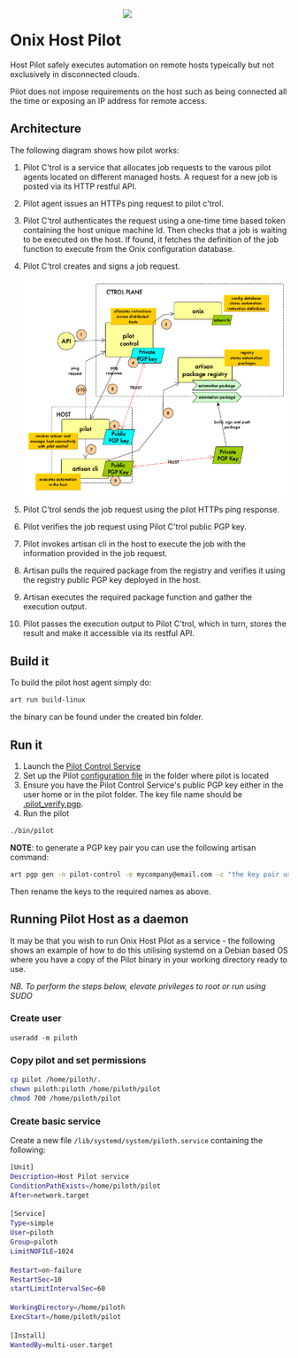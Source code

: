 <img src="https://raw.githubusercontent.com/gatblau/onix/develop/piloth/pilot.png" width="300" align="right"/>

# Onix Host Pilot

Host Pilot safely executes automation on remote hosts typeically but not exclusively in disconnected clouds.

Pilot does not impose requirements on the host such as being connected all the time or exposing an IP address for remote access.

## Architecture

The following diagram shows how pilot works:

1. Pilot C'trol is a service that allocates job requests to the varous pilot agents located on different managed hosts. A request for a new job is posted via its HTTP restful API.
2. Pilot agent issues an HTTPs ping request to pilot c'trol.
3. Pilot C'trol authenticates the request using a one-time time based token containing the host unique machine Id. Then checks that a job is waiting to be executed on the host. If found, it fetches the definition of the job function to execute from the Onix configuration database.
4. Pilot C'trol creates and signs a job request.

   ![architecture](docs/piloth.png)

5. Pilot C'trol sends the job request using the pilot HTTPs ping response.
6. Pilot verifies the job request using Pilot C'trol public PGP key.
7. Pilot invokes artisan cli in the host to execute the job with the information provided in the job request.
8. Artisan pulls the required package from the registry and verifies it using the registry public PGP key deployed in the host.
9. Artisan executes the required package function and gather the execution output.
10. Pilot passes the execution output to Pilot C'trol, which in turn, stores the result and make it accessible via its restful API.

## Build it

To build the pilot host agent simply do:

```bash
art run build-linux
```

the binary can be found under the created bin folder.

## Run it

1. Launch the [Pilot Control Service](https://github.com/gatblau/onix/tree/develop/pilotctl/docker)
2. Set up the Pilot [configuration file](.pilot) in the folder where pilot is located
3. Ensure you have the Pilot Control Service's public PGP key either in the user home or in the pilot folder. The key file name should be [.pilot_verify.pgp](.pilot_verify.pgp).
4. Run the pilot

```bash
./bin/pilot
```

**NOTE**: to generate a PGP key pair you can use the following artisan command:

```bash
art pgp gen -n pilot-control -e mycompany@email.com -c "the key pair used by pilotctl service"
```

Then rename the keys to the required names as above.

## Running Pilot Host as a daemon

It may be that you wish to run Onix Host Pilot as a service - the following shows an example of how to do this utilising systemd on a Debian based OS where you have a copy of the Pilot binary in your working directory ready to use.

*NB. To perform the steps below, elevate privileges to root or run using SUDO*

### Create user

```
useradd -m piloth
```

### Copy pilot and set permissions

```bash
cp pilot /home/piloth/.
chown piloth:piloth /home/piloth/pilot
chmod 700 /home/piloth/pilot
```

### Create basic service

Create a new file `/lib/systemd/system/piloth.service` containing the following:

```bash
[Unit]
Description=Host Pilot service
ConditionPathExists=/home/piloth/pilot
After=network.target
 
[Service]
Type=simple
User=piloth
Group=piloth
LimitNOFILE=1024

Restart=on-failure
RestartSec=10
startLimitIntervalSec=60

WorkingDirectory=/home/piloth
ExecStart=/home/piloth/pilot

[Install]
WantedBy=multi-user.target
```
